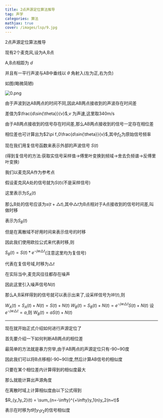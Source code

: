 ```yaml
---
title: 2点声源定位算法推导
tag: 声学
categories: 算法
mathjax: true
cover: /images/lsp/9.jpg
---
```


2点声源定位算法推导

<!--more-->


现有2个麦克风,设为A,B点

A,B点相距为 $d$

并且有一平行声波与AB中垂线以 $\theta$ 角射入(左为正,右为负)

如图(略微简陋)

![0.png](https://s2.loli.net/2022/04/06/3dV1yQAUBOc9jq2.png)

由于声波到达AB两点的时间不同,因此AB两点接收到的声波存在时间差

差值为$\frac{d\sin{\theta}}{v}$,$v$ 为声速,这里取340m/s

由于AB两点接收到的信号存在时间差,那么AB两点接收到的信号一定存在相位差

相位差也可计算出为$2\pi f_0\frac{d\sin{\theta}}{v}$,其中$f_0$为原始信号频率

现在我们用复信号函数来表示外部的声波信号 $S(t)$

(得到复信号的方法:获取实信号采样值->傅里叶变换到频域->舍去负频谱->反傅里叶变换)

我们以麦克风A作为参考点

假设麦克风A处的信号就为$S(t)$(不是采样信号)

这里表示为$S_A(t)$

那么B处的信号应该为$s(t+\triangle{t})$,其中$\triangle{t}$为B点相对于A点接收到的信号时间差,叫做时移

表示为$S_B(t)$

但是在离散域不好用时间来表示信号的时移

因此我们使用欧拉公式来代表时移,则

$S_B(t) = S(t)*e^{-jw\triangle{t}}$(注意这里均为复信号)

代表在复信号域,时移为$\triangle{t}$

在实际当中,麦克风往往都存在噪声


因此这里引入噪声信号$N(t)$

那么A,B采样得到的信号就可以表示出来了,设采样信号为$W(t)$,则

$W_A(t) = S_A(t) + N(t) = S(t) + N(t)$
$W_B(t) = S_B(t) + N(t) = e^{-jw\triangle{t}}S(t) + N(t)$
设$e^{-jw\triangle{t}}=a$,则
$W_B(t) = aS(t) + N(t)$

--------------

现在就开始正式介绍如何进行声源定位了

首先要介绍一下如何判断AB两点的相位差

最简单的方法就是暴力穷举,由于AB两点的声源定位只有-90~90度

因此我们可以将B点移相(-90~90)度,然后计算AB信号的相似度

只要在某个相位差内计算得到的相似度最大

那么就能计算出声源角度

在离散时域上计算相似度由以下公式得到

$R_{y_1y_2}(t) = \sum_{n=-\infty}^{+\infty}y_1(n)y_2(n+t)$

表示在时移为$t$时$y_1y_2$的信号相似度   
























